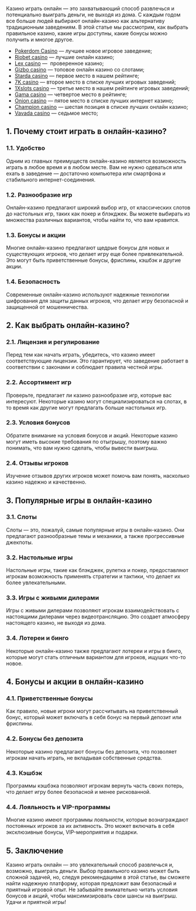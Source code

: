 Казино играть онлайн — это захватывающий способ развлечься и потенциально выиграть деньги, не выходя из дома. С каждым годом все больше людей выбирают онлайн-казино как альтернативу традиционным заведениям. В этой статье мы рассмотрим, как выбрать правильное казино, какие игры доступны, какие бонусы можно получить и многое другое.

* [Pokerdom Casino](https://brandplay.link/FwVc4f) — лучшее новое игровое заведение;
* [Riobet casino](https://brandplay.link/TnjsxFvH) — лучшие онлайн казино;
* [Lex casino](https://brandplay.link/VMqNXPFs) —  проверенное казино;
* [Gizbo casino](https://brandplay.link/rvzLrVLp) — топовое онлайн казино со слотами;
* [Starda casino](https://brandplay.link/HDcDrxLk) — первое место в нашем рейтинге;
* [7K casino](https://brandplay.link/dd46bNgD) — второе место в списке лучших игровых заведений;
* [1Xslots casino](https://brandplay.link/J2ZbqMPZ) — третье место в нашем рейтинге игровых заведений;
* [Gama casino](https://brandplay.link/RD52jZbL) — четвертое место в рейтинге;
* [Onion casino](https://brandplay.link/8LcS6Djb) — пятое место в списке лучших интернет казино;
* [Champion casino](https://temon-gter.cfd/go/9n8?p56190p303844p3509t17502) — шестая позиция в списке лучших онлайн казино;
* [Vavada casino](https://vavadapartner.pro/?promo=75590753-cc8b-4c4a-8d71-99b7a2293439-jud\&target=register) — седьмое место;



## 1. Почему стоит играть в онлайн-казино?

### 1.1. Удобство

Одним из главных преимуществ онлайн-казино является возможность играть в любое время и в любом месте. Вам не нужно одеваться или ехать в заведение — достаточно компьютера или смартфона и стабильного интернет-соединения.

### 1.2. Разнообразие игр

Онлайн-казино предлагают широкий выбор игр, от классических слотов до настольных игр, таких как покер и блэкджек. Вы можете выбирать из множества различных вариантов, чтобы найти то, что вам нравится.

### 1.3. Бонусы и акции

Многие онлайн-казино предлагают щедрые бонусы для новых и существующих игроков, что делает игру еще более привлекательной. Это могут быть приветственные бонусы, фриспины, кэшбэк и другие акции.

### 1.4. Безопасность

Современные онлайн-казино используют надежные технологии шифрования для защиты данных игроков, что делает игру безопасной и защищенной от мошенничества.

## 2. Как выбрать онлайн-казино?

### 2.1. Лицензия и регулирование

Перед тем как начать играть, убедитесь, что казино имеет соответствующие лицензии. Это гарантирует, что заведение работает в соответствии с законами и соблюдает правила честной игры.

### 2.2. Ассортимент игр

Проверьте, предлагает ли казино разнообразие игр, которые вас интересуют. Некоторые казино могут специализироваться на слотах, в то время как другие могут предлагать больше настольных игр.

### 2.3. Условия бонусов

Обратите внимание на условия бонусов и акций. Некоторые казино могут иметь высокие требования по отыгрышу, поэтому важно понимать, что вам нужно сделать, чтобы вывести выигрыш.

### 2.4. Отзывы игроков

Изучение отзывов других игроков может помочь вам понять, насколько казино надежно и качественно.

## 3. Популярные игры в онлайн-казино

### 3.1. Слоты

Слоты — это, пожалуй, самые популярные игры в онлайн-казино. Они предлагают разнообразные темы и механики, а также прогрессивные джекпоты.

### 3.2. Настольные игры

Настольные игры, такие как блэкджек, рулетка и покер, предоставляют игрокам возможность применять стратегии и тактики, что делает их более увлекательными.

### 3.3. Игры с живыми дилерами

Игры с живыми дилерами позволяют игрокам взаимодействовать с настоящими дилерами через видеотрансляцию. Это создает атмосферу настоящего казино, не выходя из дома.

### 3.4. Лотереи и бинго

Некоторые онлайн-казино также предлагают лотереи и игры в бинго, которые могут стать отличным вариантом для игроков, ищущих что-то новое.

## 4. Бонусы и акции в онлайн-казино

### 4.1. Приветственные бонусы

Как правило, новые игроки могут рассчитывать на приветственный бонус, который может включать в себя бонус на первый депозит или фриспины.

### 4.2. Бонусы без депозита

Некоторые казино предлагают бонусы без депозита, что позволяет игрокам начать играть, не вкладывая собственные средства.

### 4.3. Кэшбэк

Программы кэшбэка позволяют игрокам вернуть часть своих потерь, что делает игру более безопасной и менее рискованной.

### 4.4. Лояльность и VIP-программы

Многие казино имеют программы лояльности, которые вознаграждают постоянных игроков за их активность. Это может включать в себя эксклюзивные бонусы, VIP-мероприятия и подарки.

## 5. Заключение

Казино играть онлайн — это увлекательный способ развлечься и, возможно, выиграть деньги. Выбор правильного казино может быть сложной задачей, но, следуя рекомендациям в этой статье, вы сможете найти надежную платформу, которая предложит вам безопасный и приятный игровой опыт. Не забывайте внимательно читать условия бонусов и акций, чтобы максимизировать свои шансы на выигрыш. Удачи и приятной игры!
